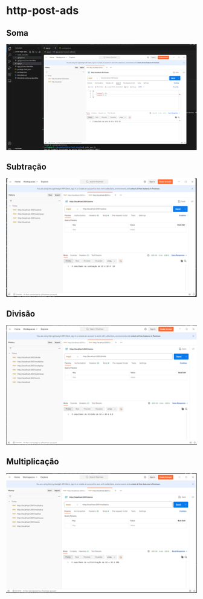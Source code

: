 # http-post-ads


## Soma
![soma](soma.png)

## Subtração
![subtracao](subtracao.png)

## Divisão
![divide](divide.png)

## Multiplicação
![multiplica](multiplica.png)